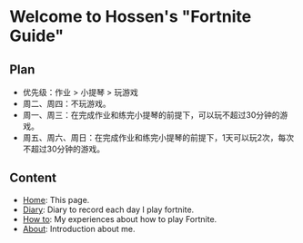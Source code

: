 # Welcome to Hossen's "Fortnite Guide"

## Plan

* 优先级：作业 > 小提琴 > 玩游戏
* 周二、周四：不玩游戏。
* 周一、周三：在完成作业和练完小提琴的前提下，可以玩不超过30分钟的游戏。
* 周五、周六、周日：在完成作业和练完小提琴的前提下，1天可以玩2次，每次不超过30分钟的游戏。

## Content

- [Home](index.md): This page.
- [Diary](diary.md): Diary to record each day I play fortnite.
- [How to](how_to.md): My experiences about how to play Fortnite.
- [About](about.md): Introduction about me.
